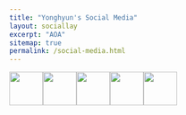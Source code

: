 ```yaml
---
title: "Yonghyun's Social Media"
layout: sociallay
excerpt: "AOA"
sitemap: true
permalink: /social-media.html
---
```

<link href="{{ site.url }}{{ site.baseurl }}/css/mastodon-timeline.min.css rel="stylesheet" />

<div class="col-sm-8 clearfix">
<a href="https://www.facebook.com/yonghyun.chung.52"><img src="{{ site.url }}{{ site.baseurl }}/images/logopic/FB.png" class="img-responsive" width="60px" style="float: left" /></a> 
<a href="https://github.com/maguman"><img src="{{ site.url }}{{ site.baseurl }}/images/logopic/github-logo.png" class="img-responsive" width="60px" style="float: left" /></a>
<a href="https://www.researchgate.net/profile/Yonghyun-Chung-2"><img src="{{ site.url }}{{ site.baseurl }}/images/logopic/researchgate.png" class="img-responsive" width="60px" style="float: left" /></a>
<a href="https://mastodon.social/@frolo"><img src="{{ site.url }}{{ site.baseurl }}/images/logopic/mastodon.png" class="img-responsive" width="60px" style="float: left" /></a>
<a href="https://www.youtube.com/channel/UCJLKhB5FXj9eoVqY0ymLIsQ"><img src="{{ site.url }}{{ site.baseurl }}/images/logopic/YT.png" class="img-responsive" width="60px" style="float: left" /></a>
</div>

<br>
<!-- 
a class="twitter-timeline" data-width="600" data-height="1200" data-dnt="true" data-theme="light" href="https://twitter.com/ChungYonghyun?ref_src=twsrc%5Etfw">Tweets by chungyonghyun </a > <script async src="https://platform.twitter.com/widgets.js" charset="utf-8"></script>
-->
<!--
iframe allowfullscreen sandbox="allow-top-navigation allow-scripts allow-popups allow-popups-to-escape-sandbox" width="600" height="800" style="border:none" src="https://mastofeed.com/apiv2/feed?userurl=https%3A%2F%2Fmastodon.social%2Fusers%2Ffrolo&theme=light&size=100&header=false&replies=false&boosts=false"></iframe>
-->
<script src="{{ site.url }}{{ site.baseurl }}/js/mastodon-timeline.umd.js"></script>

